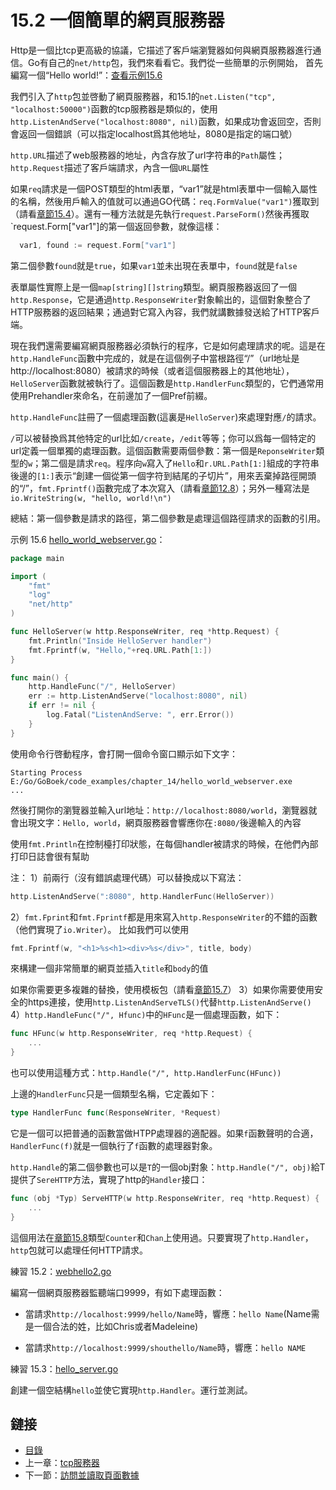 # 15.2 一個簡單的網頁服務器

Http是一個比tcp更高級的協議，它描述了客戶端瀏覽器如何與網頁服務器進行通信。Go有自己的`net/http`包，我們來看看它。我們從一些簡單的示例開始，
首先編寫一個“Hello world!”：[查看示例15.6](examples/chapter_15/hello_world_webserver.go)

我們引入了`http`包並啓動了網頁服務器，和15.1的`net.Listen("tcp", "localhost:50000")`函數的tcp服務器是類似的，使用`http.ListenAndServe("localhost:8080", nil)`函數，如果成功會返回空，否則會返回一個錯誤（可以指定localhost爲其他地址，8080是指定的端口號）

`http.URL`描述了web服務器的地址，內含存放了url字符串的`Path`屬性；`http.Request`描述了客戶端請求，內含一個`URL`屬性

如果`req`請求是一個POST類型的html表單，“var1”就是html表單中一個輸入屬性的名稱，然後用戶輸入的值就可以通過GO代碼：`req.FormValue("var1")`獲取到（請看[章節15.4](15.4.md)）。還有一種方法就是先執行`request.ParseForm()`然後再獲取`request.Form["var1"]的第一個返回參數，就像這樣：
```go
  var1, found := request.Form["var1"]
```
第二個參數`found`就是`true`，如果`var1`並未出現在表單中，`found`就是`false`

表單屬性實際上是一個`map[string][]string`類型。網頁服務器返回了一個`http.Response`，它是通過`http.ResponseWriter`對象輸出的，這個對象整合了HTTP服務器的返回結果；通過對它寫入內容，我們就講數據發送給了HTTP客戶端。

現在我們還需要編寫網頁服務器必須執行的程序，它是如何處理請求的呢。這是在`http.HandleFunc`函數中完成的，就是在這個例子中當根路徑“/”（url地址是http://localhost:8080）被請求的時候（或者這個服務器上的其他地址），`HelloServer`函數就被執行了。這個函數是`http.HandlerFunc`類型的，它們通常用使用Prehandler來命名，在前邊加了一個Pref前綴。

`http.HandleFunc`註冊了一個處理函數(這裏是`HelloServer`)來處理對應`/`的請求。

`/`可以被替換爲其他特定的url比如`/create`，`/edit`等等；你可以爲每一個特定的url定義一個單獨的處理函數。這個函數需要兩個參數：第一個是`ReponseWriter`類型的`w`；第二個是請求`req`。程序向`w`寫入了`Hello`和`r.URL.Path[1:]`組成的字符串後邊的`[1:]`表示“創建一個從第一個字符到結尾的子切片”，用來丟棄掉路徑開頭的“/”，`fmt.Fprintf()`函數完成了本次寫入（請看[章節12.8](12.8.md)）；另外一種寫法是`io.WriteString(w, "hello, world!\n")`

總結：第一個參數是請求的路徑，第二個參數是處理這個路徑請求的函數的引用。

示例 15.6 [hello_world_webserver.go](examples/chapter_15/hello_world_webserver.go)：
```go
package main

import (
	"fmt"
	"log"
	"net/http"
)

func HelloServer(w http.ResponseWriter, req *http.Request) {
	fmt.Println("Inside HelloServer handler")
	fmt.Fprintf(w, "Hello,"+req.URL.Path[1:])
}

func main() {
	http.HandleFunc("/", HelloServer)
	err := http.ListenAndServe("localhost:8080", nil)
	if err != nil {
		log.Fatal("ListenAndServe: ", err.Error())
	}
}
```
使用命令行啓動程序，會打開一個命令窗口顯示如下文字：
```
Starting Process E:/Go/GoBoek/code_examples/chapter_14/hello_world_webserver.exe
...
```
然後打開你的瀏覽器並輸入url地址：`http://localhost:8080/world`，瀏覽器就會出現文字：`Hello, world`，網頁服務器會響應你在`:8080/`後邊輸入的內容

使用`fmt.Println`在控制檯打印狀態，在每個handler被請求的時候，在他們內部打印日誌會很有幫助

注：
1）前兩行（沒有錯誤處理代碼）可以替換成以下寫法：
```go
http.ListenAndServe(":8080", http.HandlerFunc(HelloServer))
```
2）`fmt.Fprint`和`fmt.Fprintf`都是用來寫入`http.ResponseWriter`的不錯的函數（他們實現了`io.Writer`）。
比如我們可以使用
```go
fmt.Fprintf(w, "<h1>%s<h1><div>%s</div>", title, body)
```
來構建一個非常簡單的網頁並插入`title`和`body`的值

如果你需要更多複雜的替換，使用模板包（請看[章節15.7](15.7.md)）
3）如果你需要使用安全的https連接，使用`http.ListenAndServeTLS()`代替`http.ListenAndServe()`
4）`http.HandleFunc("/", Hfunc)`中的`HFunc`是一個處理函數，如下：
```go
func HFunc(w http.ResponseWriter, req *http.Request) {
	...
}
```
也可以使用這種方式：`http.Handle("/", http.HandlerFunc(HFunc))`

上邊的`HandlerFunc`只是一個類型名稱，它定義如下：
```go
type HandlerFunc func(ResponseWriter, *Request)
```
它是一個可以把普通的函數當做HTPP處理器的適配器。如果`f`函數聲明的合適，`HandlerFunc(f)`就是一個執行了`f`函數的處理器對象。

`http.Handle`的第二個參數也可以是`T`的一個obj對象：`http.Handle("/", obj)`給T提供了`SereHTTP`方法，實現了http的`Handler`接口：
```go
func (obj *Typ) ServeHTTP(w http.ResponseWriter, req *http.Request) {
	...
}
```
這個用法在[章節15.8](15.8.md)類型`Counter`和`Chan`上使用過。只要實現了`http.Handler`，`http`包就可以處理任何HTTP請求。

練習 15.2：[webhello2.go](exercises/chapter_15/webhello2.go)

編寫一個網頁服務器監聽端口9999，有如下處理函數：

*	當請求`http://localhost:9999/hello/Name`時，響應：`hello Name`(Name需是一個合法的姓，比如Chris或者Madeleine)

*	當請求`http://localhost:9999/shouthello/Name`時，響應：`hello NAME`

練習 15.3：[hello_server.go](exercises/chapter_15/hello_server.go)

創建一個空結構`hello`並使它實現`http.Handler`。運行並測試。


## 鏈接

- [目錄](directory.md)
- 上一章：[tcp服務器](15.1.md)
- 下一節：[訪問並讀取頁面數據](15.3.md)
